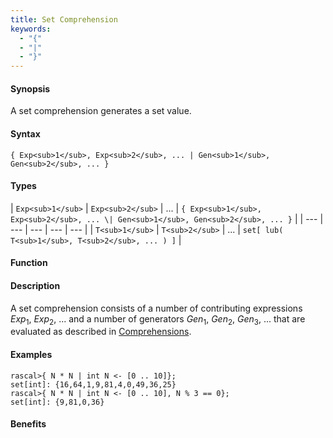 ```yaml
---
title: Set Comprehension
keywords:
  - "{"
  - "|"
  - "}"
---
```


#### Synopsis

A set comprehension generates a set value.

#### Syntax

`{ Exp<sub>1</sub>, Exp<sub>2</sub>, ... | Gen<sub>1</sub>, Gen<sub>2</sub>, ... }`

#### Types


| `Exp<sub>1</sub>` | `Exp<sub>2</sub>` | ... | `{ Exp<sub>1</sub>, Exp<sub>2</sub>, ... \| Gen<sub>1</sub>, Gen<sub>2</sub>, ... }`  |
| --- | --- | --- | --- | --- |
| `T<sub>1</sub>`   | `T<sub>2</sub>`   | ... | `set[ lub( T<sub>1</sub>, T<sub>2</sub>, ... ) ]`                    |


#### Function

#### Description

A set comprehension consists of a number of contributing expressions _Exp_<sub>1</sub>, _Exp_<sub>2</sub>, ... and a number of
generators _Gen_<sub>1</sub>, _Gen_<sub>2</sub>, _Gen_<sub>3</sub>, ... that are evaluated as described in [Comprehensions](/Rascal/Expressions/Comprehensions).

#### Examples


```rascal-shell
rascal>{ N * N | int N <- [0 .. 10]};
set[int]: {16,64,1,9,81,4,0,49,36,25}
rascal>{ N * N | int N <- [0 .. 10], N % 3 == 0};
set[int]: {9,81,0,36}
```

#### Benefits


